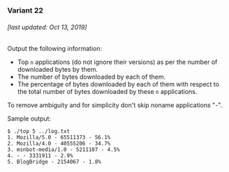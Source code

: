 ### Variant 22

###### [last updated: Oct 13, 2019]

Output the following information:

* Top `n` applications (do not ignore their versions) as per the number of downloaded bytes by them.
* The number of bytes downloaded by each of them.
* The percentage of bytes downloaded by each of them with respect to the total number of bytes downloaded by these `n` applications.

To remove ambiguity and for simplicity don't skip noname applications "-".

Sample output:

```
$ ./top 5 ../log.txt
1. Mozilla/5.0 - 65511373 - 56.1%
2. Mozilla/4.0 - 40555206 - 34.7%
3. msnbot-media/1.0 - 5211107 - 4.5%
4. - - 3331911 - 2.9%
5. BlogBridge - 2154067 - 1.8%
```
